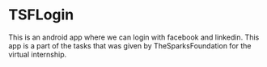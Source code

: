 # TSFLogin
This is an android app where we can login with facebook and linkedin.
This app is a part of the tasks that was given by TheSparksFoundation for the virtual internship.

